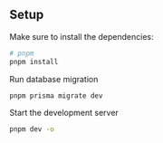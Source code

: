 ## Setup

Make sure to install the dependencies:

```bash
# pnpm
pnpm install
```

Run database migration

```bash
pnpm prisma migrate dev
```

Start the development server

```bash
pnpm dev -o
```



